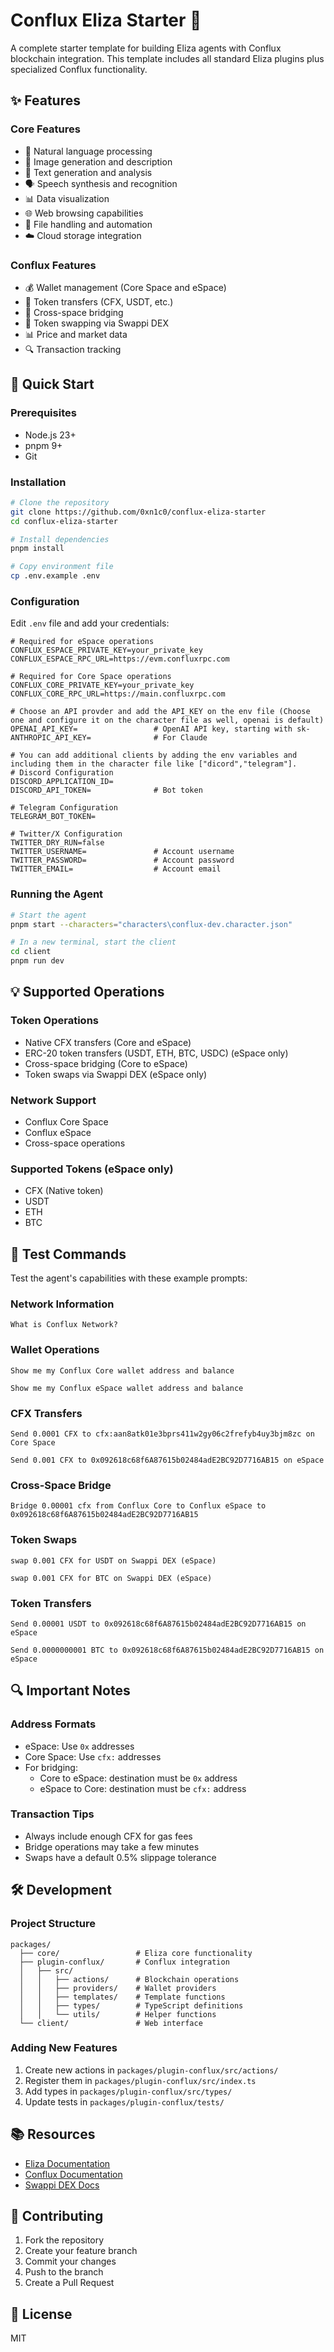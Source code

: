 # Conflux Eliza Starter 🤖

A complete starter template for building Eliza agents with Conflux blockchain integration. This template includes all standard Eliza plugins plus specialized Conflux functionality.

## ✨ Features

### Core Features

- 🤖 Natural language processing
- 🎨 Image generation and description
- 📝 Text generation and analysis
- 🗣️ Speech synthesis and recognition
- 📊 Data visualization
- 🌐 Web browsing capabilities
- 📁 File handling and automation
- ☁️ Cloud storage integration

### Conflux Features

- 💰 Wallet management (Core Space and eSpace)
- 💸 Token transfers (CFX, USDT, etc.)
- 🌉 Cross-space bridging
- 💱 Token swapping via Swappi DEX
- 📊 Price and market data
- 🔍 Transaction tracking

## 🚀 Quick Start

### Prerequisites

- Node.js 23+
- pnpm 9+
- Git

### Installation

```bash
# Clone the repository
git clone https://github.com/0xn1c0/conflux-eliza-starter
cd conflux-eliza-starter

# Install dependencies
pnpm install

# Copy environment file
cp .env.example .env
```

### Configuration

Edit `.env` file and add your credentials:

```env
# Required for eSpace operations
CONFLUX_ESPACE_PRIVATE_KEY=your_private_key
CONFLUX_ESPACE_RPC_URL=https://evm.confluxrpc.com

# Required for Core Space operations
CONFLUX_CORE_PRIVATE_KEY=your_private_key
CONFLUX_CORE_RPC_URL=https://main.confluxrpc.com

# Choose an API provder and add the API_KEY on the env file (Choose one and configure it on the character file as well, openai is default)
OPENAI_API_KEY=                 # OpenAI API key, starting with sk-
ANTHROPIC_API_KEY=              # For Claude

# You can add additional clients by adding the env variables and including them in the character file like ["dicord","telegram"].
# Discord Configuration
DISCORD_APPLICATION_ID=
DISCORD_API_TOKEN=              # Bot token

# Telegram Configuration
TELEGRAM_BOT_TOKEN=

# Twitter/X Configuration
TWITTER_DRY_RUN=false
TWITTER_USERNAME=               # Account username
TWITTER_PASSWORD=               # Account password
TWITTER_EMAIL=                  # Account email

```

### Running the Agent

```bash
# Start the agent
pnpm start --characters="characters\conflux-dev.character.json"

# In a new terminal, start the client
cd client
pnpm run dev
```

## 💡 Supported Operations

### Token Operations

- Native CFX transfers (Core and eSpace)
- ERC-20 token transfers (USDT, ETH, BTC, USDC) (eSpace only)
- Cross-space bridging (Core to eSpace)
- Token swaps via Swappi DEX (eSpace only)

### Network Support

- Conflux Core Space
- Conflux eSpace
- Cross-space operations

### Supported Tokens (eSpace only)

- CFX (Native token)
- USDT
- ETH
- BTC

## 🧪 Test Commands

Test the agent's capabilities with these example prompts:

### Network Information

```
What is Conflux Network?
```

### Wallet Operations

```
Show me my Conflux Core wallet address and balance
```

```
Show me my Conflux eSpace wallet address and balance
```

### CFX Transfers

```
Send 0.0001 CFX to cfx:aan8atk01e3bprs411w2gy06c2frefyb4uy3bjm8zc on Core Space
```

```
Send 0.001 CFX to 0x092618c68f6A87615b02484adE2BC92D7716AB15 on eSpace
```

### Cross-Space Bridge

```
Bridge 0.00001 cfx from Conflux Core to Conflux eSpace to 0x092618c68f6A87615b02484adE2BC92D7716AB15
```

### Token Swaps

```
swap 0.001 CFX for USDT on Swappi DEX (eSpace)
```

```
swap 0.001 CFX for BTC on Swappi DEX (eSpace)
```

### Token Transfers

```
Send 0.00001 USDT to 0x092618c68f6A87615b02484adE2BC92D7716AB15 on eSpace
```

```
Send 0.0000000001 BTC to 0x092618c68f6A87615b02484adE2BC92D7716AB15 on eSpace
```

## 🔍 Important Notes

### Address Formats

- eSpace: Use `0x` addresses
- Core Space: Use `cfx:` addresses
- For bridging:
    - Core to eSpace: destination must be `0x` address
    - eSpace to Core: destination must be `cfx:` address

### Transaction Tips

- Always include enough CFX for gas fees
- Bridge operations may take a few minutes
- Swaps have a default 0.5% slippage tolerance

## 🛠️ Development

### Project Structure

```
packages/
  ├── core/                 # Eliza core functionality
  ├── plugin-conflux/       # Conflux integration
  │   ├── src/
  │   │   ├── actions/      # Blockchain operations
  │   │   ├── providers/    # Wallet providers
  │   │   ├── templates/    # Template functions
  │   │   ├── types/        # TypeScript definitions
  │   │   └── utils/        # Helper functions
  └── client/               # Web interface
```

### Adding New Features

1. Create new actions in `packages/plugin-conflux/src/actions/`
2. Register them in `packages/plugin-conflux/src/index.ts`
3. Add types in `packages/plugin-conflux/src/types/`
4. Update tests in `packages/plugin-conflux/tests/`

## 📚 Resources

- [Eliza Documentation](https://elizaos.github.io/eliza/)
- [Conflux Documentation](https://developer.confluxnetwork.org/)
- [Swappi DEX Docs](https://docs.swappi.io/)

## 🤝 Contributing

1. Fork the repository
2. Create your feature branch
3. Commit your changes
4. Push to the branch
5. Create a Pull Request

## 📄 License

MIT
